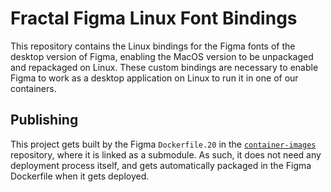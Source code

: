 # Fractal Figma Linux Font Bindings

This repository contains the Linux bindings for the Figma fonts of the desktop version of Figma, enabling the MacOS version to be unpackaged and repackaged on Linux. These custom bindings are necessary to enable Figma to work as a desktop application on Linux to run it in one of our containers.

## Publishing

This project gets built by the Figma `Dockerfile.20` in the [`container-images`](https://github.com/fractalcomputers/container-images) repository, where it is linked as a submodule. As such, it does not need any deployment process itself, and gets automatically packaged in the Figma Dockerfile when it gets deployed.

